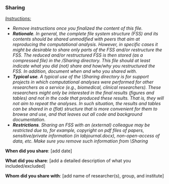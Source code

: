 ### Sharing

*<u>Instructions:</u>* 

* *Remove instructions once you finalized the content of this file.*
* ***Rationale**. In general, the complete file system structure (FSS) and its contents should be shared unmodified with peers that aim at reproducing the computational analysis. However, in specific cases it might be desirable to share only parts of the FSS  and/or restructure the FSS. The reduced and/or restructured FSS is then stored (as a compressed file) in the /Sharing directory.  This file should at least indicate what you did (not) share and how/why you restructured the FSS. In addition, document when and who you shared with.* 
* ***Typical use**. A typical use of the \Sharing directory is for support projects in which computational analyses were performed for other researchers as a service (e.g., biomedical, clinical researchers). These researchers might only be interested in the final results (figures and tables) and not in the code that produced these results. That is, they will not aim to repeat the analyses. In such situation, the results and tables can be shared in a (flat) structure that is more convenient for them to browse and use, and that leaves out all code and background documentation.* 
* ***Restrictions**. Sharing an FSS with an (external) colleague may be restricted due to, for example, copyright on pdf files of papers, sensitive/private information (in labjournal.docx), non-open-access of data, etc. Make sure you remove such information from \Sharing* 





**When did you share**: [add date]



**What did you share**: [add a detailed description of what you included/excluded]



**Whom did you share with**: [add name of researcher(s), group, and institute]

